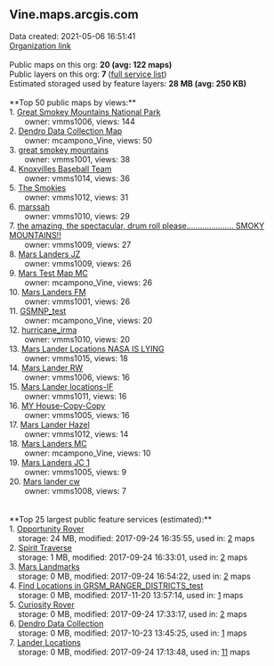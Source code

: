 <h2>Vine.maps.arcgis.com</h2> Data created: 2021-05-06 16:51:41 <br /><a target='new' href='https://Vine.maps.arcgis.com'>Organization link</a><br /><br />Public maps on this org: <b>20 (avg: 122 maps)</b><br />Public layers on this org: <b>7 </b>(<a target='new' href='https://services.arcgis.com/wzZ0RfNs3jEXfW1n/ArcGIS/rest/services'>full service list</a>)<br />Estimated storaged used by feature layers: <b>28 MB (avg: 250 KB)</b><br /><br />**Top 50 public maps by views:**<br />  1. <a target='new' href='https://www.arcgis.com/home/item.html?id=e18568eda59b4d6dbf02be8aa07876b4'>Great Smokey Mountains National Park</a> <br />  &nbsp;&nbsp;&nbsp;&nbsp; &nbsp;&nbsp;owner: vmms1006, views: 144<br />  2. <a target='new' href='https://www.arcgis.com/home/item.html?id=b44353c71cc14e4d86f5f3b1706a361b'>Dendro Data Collection Map</a> <br />  &nbsp;&nbsp;&nbsp;&nbsp; &nbsp;&nbsp;owner: mcampono_Vine, views: 50<br />  3. <a target='new' href='https://www.arcgis.com/home/item.html?id=b980299bb8e8417a9d79ab21b3bc46e0'>great smokey mountains</a> <br />  &nbsp;&nbsp;&nbsp;&nbsp; &nbsp;&nbsp;owner: vmms1001, views: 38<br />  4. <a target='new' href='https://www.arcgis.com/home/item.html?id=6cd88b09a7504e4fa7d29ff051fa1f8e'>Knoxvilles Baseball Team</a> <br />  &nbsp;&nbsp;&nbsp;&nbsp; &nbsp;&nbsp;owner: vmms1014, views: 36<br />  5. <a target='new' href='https://www.arcgis.com/home/item.html?id=a2c1790671f04374a4913e0d6926bc08'>The Smokies</a> <br />  &nbsp;&nbsp;&nbsp;&nbsp; &nbsp;&nbsp;owner: vmms1012, views: 31<br />  6. <a target='new' href='https://www.arcgis.com/home/item.html?id=e238be154d8a4f07a2ada95e00391d1a'>marssah</a> <br />  &nbsp;&nbsp;&nbsp;&nbsp; &nbsp;&nbsp;owner: vmms1010, views: 29<br />  7. <a target='new' href='https://www.arcgis.com/home/item.html?id=056ebe3597fd410c9ca49100d97ee558'>the amazing, the spectacular, drum roll please..................... SMOKY MOUNTAINS!!</a> <br />  &nbsp;&nbsp;&nbsp;&nbsp; &nbsp;&nbsp;owner: vmms1009, views: 27<br />  8. <a target='new' href='https://www.arcgis.com/home/item.html?id=f51dfc98fb3d40148495819db52e1b32'>Mars Landers JZ</a> <br />  &nbsp;&nbsp;&nbsp;&nbsp; &nbsp;&nbsp;owner: vmms1009, views: 26<br />  9. <a target='new' href='https://www.arcgis.com/home/item.html?id=a6872536901f4b23b9ec920533d754be'>Mars Test Map MC</a> <br />  &nbsp;&nbsp;&nbsp;&nbsp; &nbsp;&nbsp;owner: mcampono_Vine, views: 26<br />  10. <a target='new' href='https://www.arcgis.com/home/item.html?id=3406b64a045f4fb89a94cf2e5d04ee62'>Mars Landers FM</a> <br />  &nbsp;&nbsp;&nbsp;&nbsp; &nbsp;&nbsp;owner: vmms1001, views: 26<br />  11. <a target='new' href='https://www.arcgis.com/home/item.html?id=57c830edb1cb4147b2176691019e5584'>GSMNP_test</a> <br />  &nbsp;&nbsp;&nbsp;&nbsp; &nbsp;&nbsp;owner: mcampono_Vine, views: 20<br />  12. <a target='new' href='https://www.arcgis.com/home/item.html?id=78bfa24138ff4cd09262268648adbd25'>hurricane_irma</a> <br />  &nbsp;&nbsp;&nbsp;&nbsp; &nbsp;&nbsp;owner: vmms1010, views: 20<br />  13. <a target='new' href='https://www.arcgis.com/home/item.html?id=a5b78736662d4c639ffb0bc4d668619e'>Mars Lander Locations NASA IS LYING</a> <br />  &nbsp;&nbsp;&nbsp;&nbsp; &nbsp;&nbsp;owner: vmms1015, views: 18<br />  14. <a target='new' href='https://www.arcgis.com/home/item.html?id=22653282b43a4fe0964b9f81ae3befcc'>Mars Lander RW</a> <br />  &nbsp;&nbsp;&nbsp;&nbsp; &nbsp;&nbsp;owner: vmms1006, views: 16<br />  15. <a target='new' href='https://www.arcgis.com/home/item.html?id=72aaa4ea449b438b98c79e60abc72278'>Mars Lander locations-IF</a> <br />  &nbsp;&nbsp;&nbsp;&nbsp; &nbsp;&nbsp;owner: vmms1011, views: 16<br />  16. <a target='new' href='https://www.arcgis.com/home/item.html?id=e9395155f1484536aff6947d56db06b3'>MY House-Copy-Copy</a> <br />  &nbsp;&nbsp;&nbsp;&nbsp; &nbsp;&nbsp;owner: vmms1005, views: 16<br />  17. <a target='new' href='https://www.arcgis.com/home/item.html?id=61a19952e5644f209505c0eab3ac4759'>Mars Lander Hazel</a> <br />  &nbsp;&nbsp;&nbsp;&nbsp; &nbsp;&nbsp;owner: vmms1012, views: 14<br />  18. <a target='new' href='https://www.arcgis.com/home/item.html?id=e6a03d99c7c44c85bef75936f787a44d'>Mars Landers MC</a> <br />  &nbsp;&nbsp;&nbsp;&nbsp; &nbsp;&nbsp;owner: mcampono_Vine, views: 10<br />  19. <a target='new' href='https://www.arcgis.com/home/item.html?id=e09f58d0a07b41358a378d97e9b5c1d0'>Mars Landers JC 1</a> <br />  &nbsp;&nbsp;&nbsp;&nbsp; &nbsp;&nbsp;owner: vmms1005, views: 9<br />  20. <a target='new' href='https://www.arcgis.com/home/item.html?id=047a7cdeb6b2423fb87bf889b6ca1239'>Mars lander cw</a> <br />  &nbsp;&nbsp;&nbsp;&nbsp; &nbsp;&nbsp;owner: vmms1008, views: 7<br /><br /><br />**Top 25 largest public feature services (estimated):**<br /> 1. <a target='new' href='https://www.arcgis.com/home/item.html?id=83355b4e075d4dddae05221f4bae17dc'>Opportunity Rover</a><br /> &nbsp;&nbsp;&nbsp;&nbsp;storage: 24 MB, modified: 2017-09-24 16:35:55,  used in: <a target='new' href='https://ed-ind-tb.s3-us-west-1.amazonaws.com/ADI/83355b4e075d4dddae05221f4bae17dc.html'> 2</a> maps<br /> 2. <a target='new' href='https://www.arcgis.com/home/item.html?id=c4e30863a0cb479e91b03024e23ecb29'>Spirit Traverse</a><br /> &nbsp;&nbsp;&nbsp;&nbsp;storage: 1 MB, modified: 2017-09-24 16:33:01,  used in: <a target='new' href='https://ed-ind-tb.s3-us-west-1.amazonaws.com/ADI/c4e30863a0cb479e91b03024e23ecb29.html'> 2</a> maps<br /> 3. <a target='new' href='https://www.arcgis.com/home/item.html?id=a50fb8839a0f4ed1b82449558bf4b7e4'>Mars Landmarks</a><br /> &nbsp;&nbsp;&nbsp;&nbsp;storage: 0 MB, modified: 2017-09-24 16:54:22,  used in: <a target='new' href='https://ed-ind-tb.s3-us-west-1.amazonaws.com/ADI/a50fb8839a0f4ed1b82449558bf4b7e4.html'> 2</a> maps<br /> 4. <a target='new' href='https://www.arcgis.com/home/item.html?id=9ca1e66a6ba547f386984e476b94d32c'>Find Locations in GRSM_RANGER_DISTRICTS_test</a><br /> &nbsp;&nbsp;&nbsp;&nbsp;storage: 0 MB, modified: 2017-11-20 13:57:14,  used in: <a target='new' href='https://ed-ind-tb.s3-us-west-1.amazonaws.com/ADI/9ca1e66a6ba547f386984e476b94d32c.html'> 1</a> maps<br /> 5. <a target='new' href='https://www.arcgis.com/home/item.html?id=2fcbed02f0aa465a8e32ac24148adf79'>Curiosity Rover</a><br /> &nbsp;&nbsp;&nbsp;&nbsp;storage: 0 MB, modified: 2017-09-24 17:33:17,  used in: <a target='new' href='https://ed-ind-tb.s3-us-west-1.amazonaws.com/ADI/2fcbed02f0aa465a8e32ac24148adf79.html'> 2</a> maps<br /> 6. <a target='new' href='https://www.arcgis.com/home/item.html?id=632c0ff970f045fe9a06b08ea50eb82a'>Dendro Data Collection</a><br /> &nbsp;&nbsp;&nbsp;&nbsp;storage: 0 MB, modified: 2017-10-23 13:45:25,  used in: <a target='new' href='https://ed-ind-tb.s3-us-west-1.amazonaws.com/ADI/632c0ff970f045fe9a06b08ea50eb82a.html'> 1</a> maps<br /> 7. <a target='new' href='https://www.arcgis.com/home/item.html?id=7fa81e0fcc6348acbf9c7ff6e8d167c7'>Lander Locations</a><br /> &nbsp;&nbsp;&nbsp;&nbsp;storage: 0 MB, modified: 2017-09-24 17:13:48,  used in: <a target='new' href='https://ed-ind-tb.s3-us-west-1.amazonaws.com/ADI/7fa81e0fcc6348acbf9c7ff6e8d167c7.html'> 11</a> maps<br />